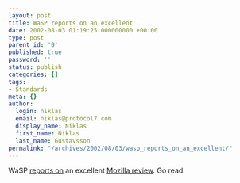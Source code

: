```yaml
---
layout: post
title: WaSP reports on an excellent
date: 2002-08-03 01:19:25.000000000 +00:00
type: post
parent_id: '0'
published: true
password: ''
status: publish
categories: []
tags:
- Standards
meta: {}
author:
  login: niklas
  email: niklas@protocol7.com
  display_name: Niklas
  first_name: Niklas
  last_name: Gustavsson
permalink: "/archives/2002/08/03/wasp_reports_on_an_excellent/"
---
```

WaSP [reports on](http://www.webstandards.org/buzz/archive/2002_08.html#a000064) an excellent [Mozilla review](http://arstechnica.com/reviews/02q3/mozilla.1/moz-1.html). Go read.

